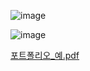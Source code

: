<!-- <h1>포트폴리오</h1> -->
![image](https://user-images.githubusercontent.com/46768760/118617484-a5ba7000-b7fd-11eb-855e-cfad90de6135.png)

![image](https://user-images.githubusercontent.com/46768760/118618089-398c3c00-b7fe-11eb-9c98-41bd9f3d6fb9.png)

[포트폴리오_예.pdf](https://github.com/JuHyeon-S/Portfolio/files/6499607/_.pdf)

